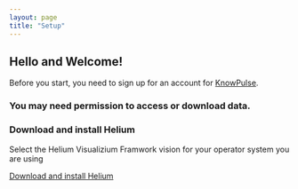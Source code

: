 ```yaml
---
layout: page
title: "Setup"
---
```



## Hello and Welcome!

Before you start, you need to sign up for an account for [KnowPulse](https://knowpulse.usask.ca).

### You may need permission to access or download data.

### Download and install Helium 

Select the Helium Visualizium Framwork vision for your operator system you are using

[Download and install Helium](https://github.com/cardinalb/helium-docs/wiki/Download-Helium)

